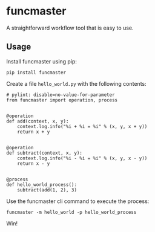 # funcmaster
A straightforward workflow tool that is easy to use.

## Usage

Install funcmaster using pip:

```
pip install funcmaster
```

Create a file `hello_world.py` with the following contents:

```
# pylint: disable=no-value-for-parameter
from funcmaster import operation, process


@operation
def add(context, x, y):
    context.log.info("%i + %i = %i" % (x, y, x + y))
    return x + y


@operation
def subtract(context, x, y):
    context.log.info("%i - %i = %i" % (x, y, x - y))
    return x - y


@process
def hello_world_process():
    subtract(add(1, 2), 3)
```

Use the funcmaster cli command to execute the process:

```
funcmaster -m hello_world -p hello_world_process
```

Win!
